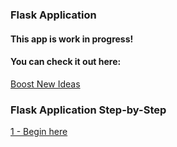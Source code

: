 ### Flask Application

#### This app is work in progress!

#### You can check it out here:

[Boost New Ideas](https://www.boostnewideas.com)


### Flask Application Step-by-Step

[1 - Begin here ](../../tree//)
